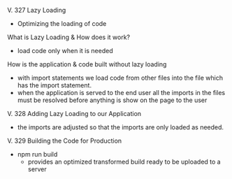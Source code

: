 V. 327 Lazy Loading 
- Optimizing the loading of code

What is Lazy Loading & How does it work? 
- load code only when it is needed

How is the application & code built without lazy loading
- with import statements we load code from other files into the file which has the import statement. 
- when the application is served to the end user all the imports in the files must be resolved before anything is show on the page to the user

V. 328 Adding Lazy Loading to our Application 
- the imports are adjusted so that the imports are only loaded as needed. 

V. 329 Building the Code for Production
- npm run build 
  - provides an optimized transformed build ready to be uploaded to a server 